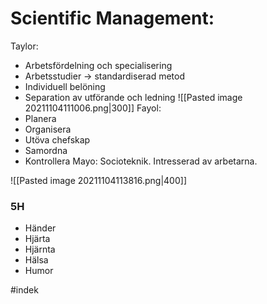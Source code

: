 # Scientific Management:
Taylor:
- Arbetsfördelning och specialisering
- Arbetsstudier -> standardiserad metod
- Individuell belöning
- Separation av utförande och ledning
![[Pasted image 20211104111006.png|300]]
Fayol:
- Planera
- Organisera
- Utöva chefskap
- Samordna
- Kontrollera
Mayo: 
Socioteknik. Intresserad av arbetarna.

![[Pasted image 20211104113816.png|400]]

### 5H
- Händer
- Hjärta
- Hjärnta
- Hälsa
- Humor

#indek 